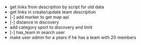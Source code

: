 - get links from description by script for old data
- get links in create/update team description 
- [-]  add marker to get map api
- [-] distance in discovery
- add category sport to discovery and limit 
- [-] has_team in search user
- make user admin for a years if he has a team with 20 members